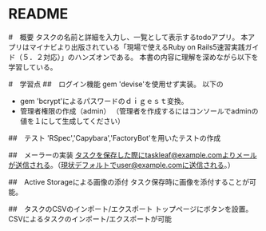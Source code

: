 # README

#　概要
タスクの名前と詳細を入力し、一覧として表示するtodoアプリ。
本アプリはマイナビより出版されている「現場で使えるRuby on Rails5速習実践ガイド（５．２対応）」のハンズオンである。
本書の内容に理解を深めながら以下を学習している。


#　学習点
##　ログイン機能
gem 'devise'を使用せず実装。
以下の
- gem 'bcrypt'によるパスワードのｄｉｇｅｓｔ変換。
- 管理者権限の作成（admin）
  （管理者を作成するにはコンソールでadminの値を１にして生成してください）

##　テスト
'RSpec','Capybara','FactoryBot'を用いたテストの作成

##　メーラーの実装
タスクを保存した際にtaskleaf@example.comよりメールが送信される。（現状デフォルトでuser@example.comに送信される。）

##　Active Storageによる画像の添付
タスク保存時に画像を添付することが可能。

##　タスクのCSVのインポート/エクスポート
トップページにボタンを設置。CSVによるタスクのインポート/エクスポートが可能

